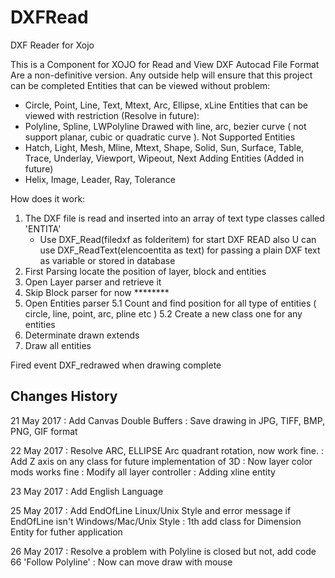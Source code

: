 # DXFRead
DXF Reader for Xojo

This is a Component for XOJO for Read and View DXF Autocad File Format
Are a non-definitive version.
Any outside help will ensure that this project can be completed
Entities that can be viewed without problem:
- Circle, Point, Line, Text, Mtext, Arc, Ellipse, xLine
Entities that can be viewed with restriction (Resolve in future):
- Polyline, Spline, LWPolyline
  Drawed with line, arc, bezier curve ( not support planar, cubic or quadratic curve ).
Not Supported Entities
- Hatch, Light, Mesh, Mline, Mtext, Shape, Solid, Sun, Surface, Table, Trace, Underlay, Viewport, Wipeout, 
Next Adding Entities (Added in future)
- Helix, Image, Leader, Ray, Tolerance

  
How does it work:
1. The DXF file is read and inserted into an array of text type classes called 'ENTITA'
   - Use DXF_Read(filedxf as folderitem) for start DXF READ also U can use DXF_ReadText(elencoentita as text) for passing a plain DXF text   
     as variable or stored in database
2. First Parsing locate the position of layer, block and entities
3. Open Layer parser and retrieve it
4. Skip Block parser for now ********
5. Open Entities parser
   5.1 Count and find position for all type of entities ( circle, line, point, arc, pline etc )
   5.2 Create a new class one for any entities
6. Determinate drawn extends
7. Draw all entities

Fired event DXF_redrawed when drawing complete

Changes History
------------------------------------------------------------------------------------------------------------------------------------------
21 May 2017 : Add Canvas Double Buffers
            : Save drawing in JPG, TIFF, BMP, PNG, GIF format
            
22 May 2017 : Resolve ARC, ELLIPSE Arc quadrant rotation, now work fine. 
            : Add Z axis on any class for future implementation of 3D 
            : Now layer color mods works fine
            : Modify all layer controller
            : Adding xline entity

23 May 2017 : Add English Language

25 May 2017 : Add EndOfLine Linux/Unix Style and error message if EndOfLine isn't Windows/Mac/Unix Style
            : 1th add class for Dimension Entity for futher application
            
26 May 2017 : Resolve a problem with Polyline is closed but not, add code 66 'Follow Polyline' 
            : Now can move draw with mouse
